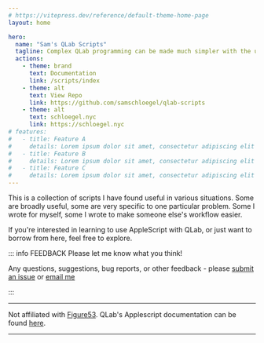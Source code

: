 ```yaml
---
# https://vitepress.dev/reference/default-theme-home-page
layout: home

hero:
  name: "Sam's QLab Scripts"
  tagline: Complex QLab programming can be made much simpler with the use of Applescript automation.
  actions:
    - theme: brand
      text: Documentation
      link: /scripts/index
    - theme: alt
      text: View Repo
      link: https://github.com/samschloegel/qlab-scripts
    - theme: alt
      text: schloegel.nyc
      link: https://schloegel.nyc
# features:
#   - title: Feature A
#     details: Lorem ipsum dolor sit amet, consectetur adipiscing elit
#   - title: Feature B
#     details: Lorem ipsum dolor sit amet, consectetur adipiscing elit
#   - title: Feature C
#     details: Lorem ipsum dolor sit amet, consectetur adipiscing elit
---
```


This is a collection of scripts I have found useful in various situations. Some are broadly useful, some are very specific to one particular problem. Some I wrote for myself, some I wrote to make someone else's workflow easier.

If you're interested in learning to use AppleScript with QLab, or just want to borrow from here, feel free to explore.

::: info FEEDBACK
Please let me know what you think!

Any questions, suggestions, bug reports, or other feedback - please [submit an issue](https://github.com/samschloegel/qlab-scripts/issues) or [email me](mailto:hello@schloegel.nyc)

:::

---

Not affiliated with [Figure53](https://figure53.com/). QLab's Applescript documentation can be found [here](https://qlab.app/docs/v5/scripting/applescript-dictionary-v5/).

---

